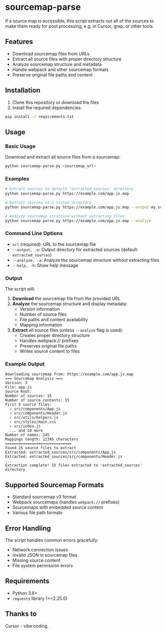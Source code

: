 # sourcemap-parse

If a source map is accessible, this script extracts out all of the sources to make them ready for post processing, e.g. in Cursor, grep, or other tools.

## Features

- Download sourcemap files from URLs
- Extract all source files with proper directory structure
- Analyze sourcemap structure and metadata
- Handle webpack and other sourcemap formats
- Preserve original file paths and content

## Installation

1. Clone this repository or download the files
2. Install the required dependencies:

```bash
pip install -r requirements.txt
```

## Usage

### Basic Usage

Download and extract all source files from a sourcemap:

```bash
python sourcemap-parse.py <sourcemap_url>
```

### Examples

```bash
# Extract sources to default 'extracted_sources' directory
python sourcemap-parse.py https://example.com/app.js.map

# Extract sources to a custom directory
python sourcemap-parse.py https://example.com/app.js.map --output my_sources

# Analyze sourcemap structure without extracting files
python sourcemap-parse.py https://example.com/app.js.map --analyze
```

### Command Line Options

- `url` (required): URL to the sourcemap file
- `--output, -o`: Output directory for extracted sources (default: `extracted_sources`)
- `--analyze, -a`: Analyze the sourcemap structure without extracting files
- `--help, -h`: Show help message

### Output

The script will:

1. **Download** the sourcemap file from the provided URL
2. **Analyze** the sourcemap structure and display metadata:
   - Version information
   - Number of source files
   - File paths and content availability
   - Mapping information
3. **Extract** all source files (unless `--analyze` flag is used):
   - Creates proper directory structure
   - Handles webpack:// prefixes
   - Preserves original file paths
   - Writes source content to files

### Example Output

```
Downloading sourcemap from: https://example.com/app.js.map
=== Sourcemap Analysis ===
Version: 3
File: app.js
Source Root: 
Number of sources: 15
Number of source contents: 15
First 5 source files:
  ✓ src/components/App.js
  ✓ src/components/Header.js
  ✓ src/utils/helpers.js
  ✓ src/styles/main.css
  ✓ src/index.js
  ... and 10 more
Number of names: 245
Mappings length: 12345 characters
==============================
Found 15 source files to extract
Extracted: extracted_sources/src/components/App.js
Extracted: extracted_sources/src/components/Header.js
...
Extraction complete! 15 files extracted to 'extracted_sources' directory
```

## Supported Sourcemap Formats

- Standard sourcemap v3 format
- Webpack sourcemaps (handles `webpack://` prefixes)
- Sourcemaps with embedded source content
- Various file path formats

## Error Handling

The script handles common errors gracefully:
- Network connection issues
- Invalid JSON in sourcemap files
- Missing source content
- File system permission errors

## Requirements

- Python 3.6+
- `requests` library (>=2.25.0) 


## Thanks to
Cursor - vibe coding.

